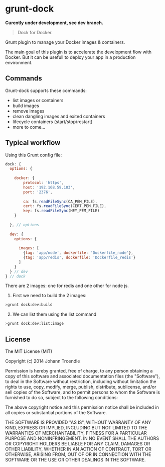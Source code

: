 grunt-dock
==========

**Curently under development, see dev branch.**

> Dock for Docker.

Grunt plugin to manage your Docker images & containers.

The main goal of this plugin is to accelerate the development flow with Docker. But it can be usefull to deploy your app in a production environment.

Commands
--------

Grunt-dock supports these commands:

 * list images or containers
 * build images
 * remove images
 * clean dangling images and exited containers
 * lifecycle containers (start/stop/restart)
 * more to come...

Typical workflow
----------------

Using this Grunt config file: 

```javascript
dock: {
  options: {
  
    docker: {
        protocol: 'https',
        host: '192.168.59.103',
        port: '2376',
        
        ca: fs.readFileSync(CA_PEM_FILE),
        cert: fs.readFileSync(CERT_PEM_FILE),
        key: fs.readFileSync(HEY_PEM_FILE)
    }
 
  }, // options
  
  dev: {
    options: {
    
      images: [
        {tag: 'app/node', dockerfile: 'Dockerfile_node'},
        {tag: 'app/redis', dockerfile: 'Dockerfile_redis'}
      ]
    }
  } // dev
} // dock
```

There are 2 images: one for redis and one other for node js.

1. First we need to build the 2 images:

  ```bash
  >grunt dock:dev:build
  ```

2. We can list them using the list command
  
  ```bash
  >grunt dock:dev:list:image
  ``` 


License
-------

The MIT License (MIT)

Copyright (c) 2014 Johann Troendle

Permission is hereby granted, free of charge, to any person obtaining a copy
of this software and associated documentation files (the "Software"), to deal
in the Software without restriction, including without limitation the rights
to use, copy, modify, merge, publish, distribute, sublicense, and/or sell
copies of the Software, and to permit persons to whom the Software is
furnished to do so, subject to the following conditions:

The above copyright notice and this permission notice shall be included in all
copies or substantial portions of the Software.

THE SOFTWARE IS PROVIDED "AS IS", WITHOUT WARRANTY OF ANY KIND, EXPRESS OR
IMPLIED, INCLUDING BUT NOT LIMITED TO THE WARRANTIES OF MERCHANTABILITY,
FITNESS FOR A PARTICULAR PURPOSE AND NONINFRINGEMENT. IN NO EVENT SHALL THE
AUTHORS OR COPYRIGHT HOLDERS BE LIABLE FOR ANY CLAIM, DAMAGES OR OTHER
LIABILITY, WHETHER IN AN ACTION OF CONTRACT, TORT OR OTHERWISE, ARISING FROM,
OUT OF OR IN CONNECTION WITH THE SOFTWARE OR THE USE OR OTHER DEALINGS IN THE
SOFTWARE.